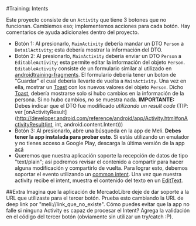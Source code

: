 #Training: Intents

Este proyecto consiste de un `Activity` que tiene 3 botones que no funcionan. 
Cambiemos eso; implementemos acciones para cada botón.
Hay comentarios de ayuda adicionales dentro del proyecto.

- Botón 1: Al presionarlo, `MainActivity` debería mandar un DTO `Person` a 
`DetailActivity`; esta  debería mostrar la información del DTO.
- Botón 2: Al presionarlo, `MainActivity` debería enviar un DTO `Person` a 
`EditableActivity`; esta permite editar la información del objeto `Person`.
`EditableActivity` consiste de un formulario similar al utilizado en 
[androidtraining-fragments](https://github.com/wmora/androidtraining-fragments). El formulario
deberia tener un boton de "Guardar" el cual debería llevarte de vuelta a `MainActivity`. Una vez en ella,
mostrar un [Toast](http://developer.android.com/guide/topics/ui/notifiers/toasts.html) con los
nuevos valores del objeto `Person`. Dicho [Toast](http://developer.android.com/guide/topics/ui/notifiers/toasts.html),
debería mostrarse solo si hubo cambios en la información de la persona. Si no hubo cambios,
no se muestra nada. 
**IMPORTANTE:** Debes indicar que el DTO fue modificado *utilizando un result code* (TIP: ver
[onActivityResult]
(http://developer.android.com/reference/android/app/Activity.html#onActivityResult(int, int, android.content.Intent)))
- Botón 3: Al presionarlo, abre una búsqueda en la app de Meli. **Debes tener
la app instalada para probar esto**. Si estás utilizando un emulador y no tienes acceso a Google Play,
descarga la última versión de la app [acá](https://github.com/mercadolibre/mobile-android/releases/download/v3.13.0/Mercadolibre-3.13.0.apk)
- Queremos que nuestra aplicación soporte la recepción de datos de tipo "text/plain"; así podremos
revisar el contenido a compartir para hacer alguna modificación y compartirlo de vuelta. Para lograr
esto, debemos soportar el evento utilizando un
[common intent](https://developer.android.com/guide/components/intents-common.html). Una vez que
nuestra activity recibe el intent, muestra el contenido del texto en un
[EditText](http://developer.android.com/reference/android/widget/EditText.html).

##Extra
Imagina que la aplicación de MercadoLibre deje de dar soporte a la URL que utilizaste para el tercer botón.
Prueba esto cambiando la URL de deep link por "meli://link_que_no_existe". Cómo puedes evitar que la app no falle
si ninguna Activity es capaz de procesar el Intent? Agrega la validación en el código del tercer botón
(obviamente sin utilizar un try/catch :P).
